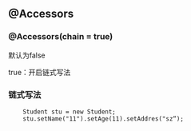 ## @Accessors

### @Accessors(chain = true)

默认为false

true：开启链式写法

### 链式写法

```jshelllanguage
    Student stu = new Student;
    stu.setName("11").setAge(11).setAddres("sz“);
```
















